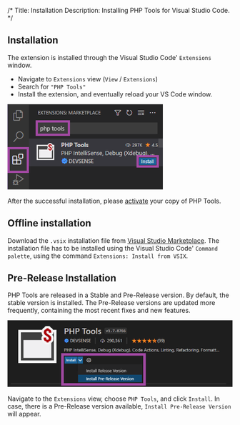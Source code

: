 /*
Title: Installation
Description: Installing PHP Tools for Visual Studio Code.
*/


## Installation

The extension is installed through the Visual Studio Code' `Extensions` window.

- Navigate to `Extensions` view (`View` / `Extensions`)
- Search for `"PHP Tools"`
- Install the extension, and eventually reload your VS Code window.

![phptools install vscode](../imgs/phptools-install.png)

After the successful installation, please [activate](#license-activation) your copy of PHP Tools.

## Offline installation

Download the `.vsix` installation file from [Visual Studio Marketplace](https://marketplace.visualstudio.com/items?itemName=DEVSENSE.phptools-vscode). The installation file has to be installed using the Visual Studio Code' `Command palette`, using the command `Extensions: Install from VSIX`.

## Pre-Release Installation

PHP Tools are released in a Stable and Pre-Release version. By default, the stable version is installed. The Pre-Release versions are updated more frequently, containing the most recent fixes and new features.

![php for vscode pre-release](../imgs/vscode-extension-prerelease.png)

Navigate to the `Extensions` view, choose `PHP Tools`, and click `Install`. In case, there is a Pre-Release version available, `Install Pre-Release Version` will appear.
